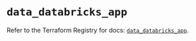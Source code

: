 # `data_databricks_app`

Refer to the Terraform Registry for docs: [`data_databricks_app`](https://registry.terraform.io/providers/databricks/databricks/1.81.1/docs/data-sources/app).
